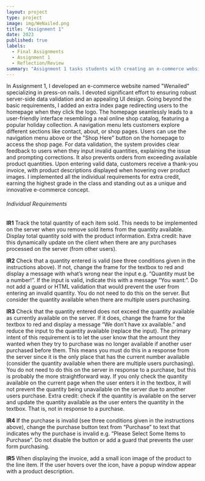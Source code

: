 ```yaml
---
layout: project
type: project
image: img/WeNailed.png
title: "Assignment 1"
date: 2023
published: true
labels:
  - Final Assignments
  - Assignment 1
  - Reflection/Review
summary: "Assignment 1 tasks students with creating an e-commerce website selling products or services of our choice. They must enable users to select quantities, validate input, calculate totals with tax and shipping, and display invoices. The project covers building an information system, designing a user interface, processing input on a server, and using dynamic data sources. Students use arrays of objects for product display, implement server-side data validation, and ensure good UI design. This assignment is part of a larger 3-part project, serving as a foundational step for our final assignments."
---
```


In Assignment 1, I developed an e-commerce website named "Wenailed" specializing in press-on nails. I devoted significant effort to ensuring robust server-side data validation and an appealing UI design. Going beyond the basic requirements, I added an extra index page redirecting users to the homepage when they click the logo. The homepage seamlessly leads to a user-friendly interface resembling a real online shop catalog, featuring a popular holiday collection. A navigation menu lets customers explore different sections like contact, about, or shop pages. Users can use the navigation menu above or the "Shop Here" button on the homepage to access the shop page. For data validation, the system provides clear feedback to users when they input invalid quantities, explaining the issue and prompting corrections. It also prevents orders from exceeding available product quantities. Upon entering valid data, customers receive a thank-you invoice, with product descriptions displayed when hovering over product images. I implemented all the individual requirements for extra credit, earning the highest grade in the class and standing out as a unique and innovative e-commerce concept.

###### Individual Requirements   
**IR1** Track the total quantity of each item sold. This needs to be implemented on the server when you remove sold items from the quantity available. Display total quantity sold with the product information. Extra credit: have this dynamically update on the client when there are any purchases processed on the server (from other users).

**IR2** Check that a quantity entered is valid (see three conditions given in the instructions above). If not, change the frame for the textbox to red and display a message with what’s wrong near the input e.g. “Quantity must be a number!”. If the input is valid, indicate this with a message “You want:”. Do not add a guard or HTML validation that would prevent the user from entering an invalid quantity. You do not need to do this on the server. But consider the quantity available when there are multiple users purchasing.

**IR3** Check that the quantity entered does not exceed the quantity available as currently available on the server. If it does, change the frame for the textbox to red and display a message “We don’t have xx available.” and reduce the input to the quantity available (replace the input). The primary intent of this requirement is to let the user know that the amount they wanted when they try to purchase was no longer available if another user purchased before them. This means you must do this in a response from the server since it is the only place that has the current number available (consider the quantity available when there are multiple users purchasing). You do not need to do this on the server in response to a purchase, but this is probably the more straightforward way. If you only check the quantity available on the current page when the user enters it in the textbox, it will not prevent the quantity being unavailable on the server due to another users purchase. Extra credit: check if the quantity is available on the server and update the quantity available as the user enters the quantity in the textbox. That is, not in response to a purchase.

**IR4** If the purchase is invalid (see three conditions given in the instructions above), change the purchase button text from “Purchase” to text that indicates why the purchase is invalid e.g. “Please Select Some Items to Purchase”. Do not disable the button or add a guard that prevents the user form purchasing.

**IR5** When displaying the invoice, add a small icon image of the product to the line item. If the user hovers over the icon, have a popup window appear with a product description.

